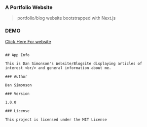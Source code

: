 ### A Portfolio Website

> portfolio/blog website bootstrapped with Next.js

### DEMO

[Click Here For website ](https://www.mariposaweb.net/)

```

## App Info

This is Dan Simonson's Website/Blogsite displaying articles of interest <br/> and general information about me.

### Author

Dan Simonson

### Version

1.0.0

### License

This project is licensed under the MIT License


